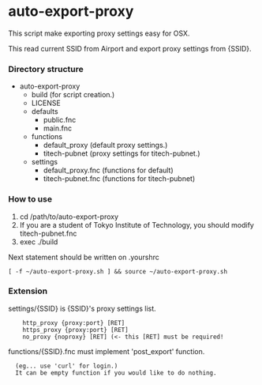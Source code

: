auto-export-proxy
========================

This script make exporting proxy settings easy for OSX.

This read current SSID from Airport and export proxy settings from {SSID}.

### Directory structure

+ auto-export-proxy
	- build (for script creation.)
	- LICENSE
	- defaults
		* public.fnc
		* main.fnc
	- functions
		* default_proxy (default proxy settings.)
		* titech-pubnet (proxy settings for titech-pubnet.)
	- settings
		* default_proxy.fnc (functions for default)
		* titech-pubnet.fnc (functions for titech-pubnet)

### How to use

1. cd /path/to/auto-export-proxy
1. If you are a student of Tokyo Institute of Technology, you should modify titech-pubnet.fnc
1. exec ./build

Next statement should be written on .yourshrc
	
	[ -f ~/auto-export-proxy.sh ] && source ~/auto-export-proxy.sh

### Extension

settings/{SSID} is {SSID}'s proxy settings list.

        http_proxy {proxy:port} [RET]
        https_proxy {proxy:port} [RET]
        no_proxy {noproxy} [RET] (<- this [RET] must be required!

functions/{SSID}.fnc must implement 'post_export' function.

      (eg... use 'curl' for login.)
      It can be empty function if you would like to do nothing.
